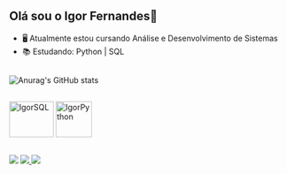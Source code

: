 ## Olá sou o Igor Fernandes👋

- 🖥️ Atualmente estou cursando Análise e Desenvolvimento de Sistemas
- 📚 Estudando: Python | SQL
##
![Anurag's GitHub stats](https://github-readme-stats.vercel.app/api?username=igoorfernandes&show_icons=true&theme=transparent)
##
<img aling="center" alt="IgorSQL" height="65" width="80" src="https://cdn.jsdelivr.net/gh/devicons/devicon/icons/postgresql/postgresql-plain-wordmark.svg" /> <img aling="center" alt="IgorPython" height="65" src="https://cdn.jsdelivr.net/gh/devicons/devicon/icons/python/python-original-wordmark.svg" />
##
<a href = "mailto:igorfernandess731@gmail.com"><img src="https://img.shields.io/badge/-Gmail-%23333?style=for-the-badge&logo=gmail&logoColor=white" target="_blank"></a>
<a href="https://www.linkedin.com/in/igor-fernandes-ads/" target="_blank"><img src="https://img.shields.io/badge/-LinkedIn-%230077B5?style=for-the-badge&logo=linkedin&logoColor=white" target="_blank">
<a href="https://t.me/iguziin" target="_blank"><img src="https://img.shields.io/badge/Telegram-2CA5E0?style=for-the-badge&logo=telegram&logoColor=white" target="_blank">
